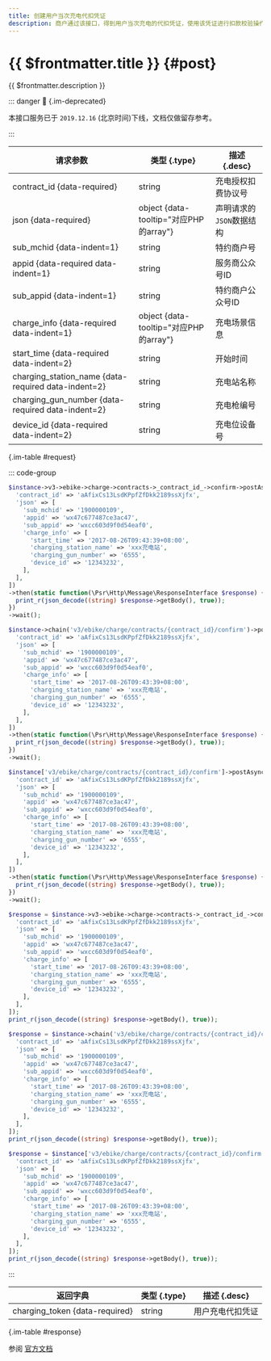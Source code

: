 ```yaml
---
title: 创建用户当次充电代扣凭证
description: 商户通过该接口，得到用户当次充电的代扣凭证，使用该凭证进行扣款校验操作，该接口也会触发对用户发送的确认开始充电的通知。
---
```


# {{ $frontmatter.title }} {#post}

{{ $frontmatter.description }}

::: danger :no_entry_sign: {.im-deprecated}

本接口服务已于 `2019.12.16` (北京时间)下线，文档仅做留存参考。

:::

| 请求参数 | 类型 {.type} | 描述 {.desc}
| --- | --- | ---
| contract_id {data-required} | string | 充电授权扣费协议号
| json {data-required} | object {data-tooltip="对应PHP的array"} | 声明请求的`JSON`数据结构
| sub_mchid {data-indent=1} | string | 特约商户号
| appid {data-required data-indent=1} | string | 服务商公众号ID
| sub_appid {data-indent=1} | string | 特约商户公众号ID
| charge_info {data-required data-indent=1} | object {data-tooltip="对应PHP的array"} | 充电场景信息
| start_time {data-required data-indent=2} | string | 开始时间
| charging_station_name {data-required data-indent=2} | string | 充电站名称
| charging_gun_number {data-required data-indent=2} | string | 充电枪编号
| device_id {data-required data-indent=2} | string | 充电位设备号

{.im-table #request}

::: code-group

```php [异步纯链式]
$instance->v3->ebike->charge->contracts->_contract_id_->confirm->postAsync([
  'contract_id' => 'aAfixCs13LsdKPpfZfDkk2189ssXjfx',
  'json' => [
    'sub_mchid' => '1900000109',
    'appid' => 'wx47c677487ce3ac47',
    'sub_appid' => 'wxcc603d9f0d54eaf0',
    'charge_info' => [
      'start_time' => '2017-08-26T09:43:39+08:00',
      'charging_station_name' => 'xxx充电站',
      'charging_gun_number' => '6555',
      'device_id' => '12343232',
    ],
  ],
])
->then(static function(\Psr\Http\Message\ResponseInterface $response) {
  print_r(json_decode((string) $response->getBody(), true));
})
->wait();
```

```php [异步声明式]
$instance->chain('v3/ebike/charge/contracts/{contract_id}/confirm')->postAsync([
  'contract_id' => 'aAfixCs13LsdKPpfZfDkk2189ssXjfx',
  'json' => [
    'sub_mchid' => '1900000109',
    'appid' => 'wx47c677487ce3ac47',
    'sub_appid' => 'wxcc603d9f0d54eaf0',
    'charge_info' => [
      'start_time' => '2017-08-26T09:43:39+08:00',
      'charging_station_name' => 'xxx充电站',
      'charging_gun_number' => '6555',
      'device_id' => '12343232',
    ],
  ],
])
->then(static function(\Psr\Http\Message\ResponseInterface $response) {
  print_r(json_decode((string) $response->getBody(), true));
})
->wait();
```

```php [异步属性式]
$instance['v3/ebike/charge/contracts/{contract_id}/confirm']->postAsync([
  'contract_id' => 'aAfixCs13LsdKPpfZfDkk2189ssXjfx',
  'json' => [
    'sub_mchid' => '1900000109',
    'appid' => 'wx47c677487ce3ac47',
    'sub_appid' => 'wxcc603d9f0d54eaf0',
    'charge_info' => [
      'start_time' => '2017-08-26T09:43:39+08:00',
      'charging_station_name' => 'xxx充电站',
      'charging_gun_number' => '6555',
      'device_id' => '12343232',
    ],
  ],
])
->then(static function(\Psr\Http\Message\ResponseInterface $response) {
  print_r(json_decode((string) $response->getBody(), true));
})
->wait();
```

```php [同步纯链式]
$response = $instance->v3->ebike->charge->contracts->_contract_id_->confirm->post([
  'contract_id' => 'aAfixCs13LsdKPpfZfDkk2189ssXjfx',
  'json' => [
    'sub_mchid' => '1900000109',
    'appid' => 'wx47c677487ce3ac47',
    'sub_appid' => 'wxcc603d9f0d54eaf0',
    'charge_info' => [
      'start_time' => '2017-08-26T09:43:39+08:00',
      'charging_station_name' => 'xxx充电站',
      'charging_gun_number' => '6555',
      'device_id' => '12343232',
    ],
  ],
]);
print_r(json_decode((string) $response->getBody(), true));
```

```php [同步声明式]
$response = $instance->chain('v3/ebike/charge/contracts/{contract_id}/confirm')->post([
  'contract_id' => 'aAfixCs13LsdKPpfZfDkk2189ssXjfx',
  'json' => [
    'sub_mchid' => '1900000109',
    'appid' => 'wx47c677487ce3ac47',
    'sub_appid' => 'wxcc603d9f0d54eaf0',
    'charge_info' => [
      'start_time' => '2017-08-26T09:43:39+08:00',
      'charging_station_name' => 'xxx充电站',
      'charging_gun_number' => '6555',
      'device_id' => '12343232',
    ],
  ],
]);
print_r(json_decode((string) $response->getBody(), true));
```

```php [同步属性式]
$response = $instance['v3/ebike/charge/contracts/{contract_id}/confirm']->post([
  'contract_id' => 'aAfixCs13LsdKPpfZfDkk2189ssXjfx',
  'json' => [
    'sub_mchid' => '1900000109',
    'appid' => 'wx47c677487ce3ac47',
    'sub_appid' => 'wxcc603d9f0d54eaf0',
    'charge_info' => [
      'start_time' => '2017-08-26T09:43:39+08:00',
      'charging_station_name' => 'xxx充电站',
      'charging_gun_number' => '6555',
      'device_id' => '12343232',
    ],
  ],
]);
print_r(json_decode((string) $response->getBody(), true));
```

:::

| 返回字典 | 类型 {.type} | 描述 {.desc}
| --- | --- | ---
| charging_token {data-required}| string | 用户充电代扣凭证

{.im-table #response}

参阅 [官方文档](https://pay.weixin.qq.com/wiki/doc/apiv3/wxpay/vehicle/ebike/chapter3_4.shtml)
